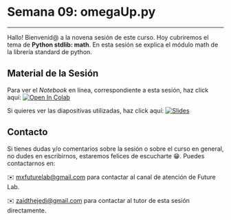 # Semana 09: omegaUp.py

----

Hallo! Bienvenid@ a la novena sesión de este curso. Hoy cubriremos el tema de **Python stdlib: math**. En esta sesión se explica el módulo math de la librería standard de python.

## Material de la Sesión

Para ver el *Notebook* en línea, correspondiente a esta sesión, haz click aquí: [![Open In Colab](https://colab.research.google.com/assets/colab-badge.svg)](https://colab.research.google.com/github/ZaidTheJedi/omegaUp.py/blob/master/Semana%2009/Cheatsheet.ipynb)

Si quieres ver las diapositivas utilizadas, haz click aquí: [![Slides](https://img.shields.io/badge/Slides-Google%20Slides-tomato)](https://docs.google.com/presentation/d/e/2PACX-1vS6SvAkurNHS61HWbqYbUqGVNwBcR_91Fdoh0LWodyQ61isn8V6ALVJSZFJdb1FRQeXiqz-bBC0xPY-/pub?start=false&loop=false&delayms=60000)

## Contacto

Si tienes dudas y/o comentarios sobre la sesión o sobre el curso en general, no dudes en escribirnos, estaremos felices de escucharte 😁. Puedes contactarnos en:

✉️ mxfuturelab@gmail.com para contactar al canal de atención de Future Lab.

✉️ zaidthejedi@gmail.com para contactar al tutor de esta sesión directamente.
